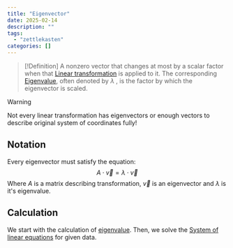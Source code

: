 ```yaml
---
title: "Eigenvector"
date: 2025-02-14
description: ""
tags: 
  - "zettlekasten"
categories: []
---
```


> [!Definition]
A nonzero vector that changes at most by a scalar factor when that [Linear transformation](Linear%20transformation.md) is applied to it. The corresponding [Eigenvalue](Eigenvalue.md), often denoted by $\lambda$ , is the factor by which the eigenvector is scaled.

> [!Warning]
Not every linear transformation has eigenvectors or enough vectors to describe original system of coordinates fully!

## Notation
Every eigenvector must satisfy the equation:
$$A\cdot \vec{v} = \lambda \cdot \vec{v}$$
Where $A$ is a matrix describing transformation, $\vec{v}$ is an eigenvector and $\lambda$ is it's eigenvalue.

## Calculation
We start with the calculation of [eigenvalue](Eigenvalue.md#Calculation).
Then, we solve the [System of linear equations](System%20of%20linear%20equations.md) for given data.
